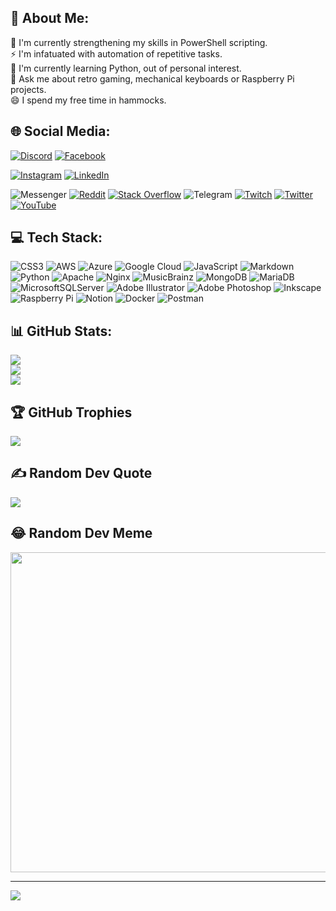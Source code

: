 <!--
**jutgreen/jutgreen** is a ✨ _special_ ✨ repository because its `README.md` (this file) appears on your GitHub profile.

Here are some ideas to get you started:

- 🔭 I’m currently working on ...
- 🌱 I’m currently learning ...
- 👯 I’m looking to collaborate on ...
- 🤔 I’m looking for help with ...
- 💬 Ask me about ...
- 📫 How to reach me: ...
- 😄 Pronouns: ...
- ⚡ Fun fact: ...
-->

## 💫 About Me:
🔭 I'm currently strengthening my skills in PowerShell scripting.<br>⚡ I'm infatuated with automation of repetitive tasks.<br>🌱 I'm currently learning Python, out of personal interest.<br>💬 Ask me about retro gaming, mechanical keyboards or Raspberry Pi projects.<br>😄 I spend my free time in hammocks.

## 🌐 Social Media:
[![Discord](https://img.shields.io/badge/Discord-%237289DA.svg?logo=discord&logoColor=white)](htttps://discord.gg/EGtf7yzX) 
[![Facebook](https://img.shields.io/badge/Facebook-%231877F2.svg?logo=Facebook&logoColor=white)](https://facebook.com/jutgreen)
<!-- ![Google Meet](https://img.shields.io/badge/Google%20Meet-00897B?logo=google-meet&logoColor=white) -->
[![Instagram](https://img.shields.io/badge/Instagram-%23E4405F.svg?logo=Instagram&logoColor=white)](https://instagram.com/jutgreen) 
[![LinkedIn](https://img.shields.io/badge/LinkedIn-%230077B5.svg?logo=linkedin&logoColor=white)](https://linkedin.com/in/jutgreen) 
<!-- [![Medium](https://img.shields.io/badge/Medium-12100E?logo=medium&logoColor=white)](https://medium.com/@jutgreen)  -->
![Messenger](https://img.shields.io/badge/Messenger-00B2FF?logo=messenger&logoColor=white)
[![Reddit](https://img.shields.io/badge/Reddit-%23FF4500.svg?logo=Reddit&logoColor=white)](https://reddit.com/user/jutgreen) 
[![Stack Overflow](https://img.shields.io/badge/-Stackoverflow-FE7A16?logo=stack-overflow&logoColor=white)](https://stackoverflow.com/users/jutgreen) 
![Telegram](https://img.shields.io/badge/Telegram-2CA5E0?logo=telegram&logoColor=white)
[![Twitch](https://img.shields.io/badge/Twitch-%239146FF.svg?logo=Twitch&logoColor=white)](https://twitch.tv/jutgreen) 
[![Twitter](https://img.shields.io/badge/Twitter-%231DA1F2.svg?logo=Twitter&logoColor=white)](https://twitter.com/jutgreen) 
[![YouTube](https://img.shields.io/badge/YouTube-%23FF0000.svg?logo=YouTube&logoColor=white)](https://youtube.com/c/jutgreen) 

## 💻 Tech Stack:
![CSS3](https://img.shields.io/badge/css3-%231572B6.svg?style=flat&logo=css3&logoColor=white)
![AWS](https://img.shields.io/badge/AWS-%23FF9900.svg?style=flat&logo=amazon-aws&logoColor=white)
![Azure](https://img.shields.io/badge/azure-%230072C6.svg?style=flat&logo=azure-devops&logoColor=white)
![Google Cloud](https://img.shields.io/badge/Google%20Cloud-%234285F4.svg?style=flat&logo=google-cloud&logoColor=white)
![JavaScript](https://img.shields.io/badge/javascript-%23323330.svg?style=flat&logo=javascript&logoColor=%23F7DF1E)
![Markdown](https://img.shields.io/badge/markdown-%23000000.svg?style=flat&logo=markdown&logoColor=white)
![Python](https://img.shields.io/badge/python-3670A0?style=flat&logo=python&logoColor=ffdd54)
![Apache](https://img.shields.io/badge/apache-%23D42029.svg?style=flat&logo=apache&logoColor=white)
![Nginx](https://img.shields.io/badge/nginx-%23009639.svg?style=flat&logo=nginx&logoColor=white)
![MusicBrainz](https://img.shields.io/badge/Musicbrainz-EB743B?style=flat&logo=musicbrainz&logoColor=BA478F)
![MongoDB](https://img.shields.io/badge/MongoDB-%234ea94b.svg?style=flat&logo=mongodb&logoColor=white)
![MariaDB](https://img.shields.io/badge/MariaDB-003545?style=flat&logo=mariadb&logoColor=white)
![MicrosoftSQLServer](https://img.shields.io/badge/Microsoft%20SQL%20Sever-CC2927?style=flat&logo=microsoft%20sql%20server&logoColor=white)
![Adobe Illustrator](https://img.shields.io/badge/adobeillustrator-%23FF9A00.svg?style=flat&logo=adobeillustrator&logoColor=white)
![Adobe Photoshop](https://img.shields.io/badge/adobephotoshop-%2331A8FF.svg?style=flat&logo=adobephotoshop&logoColor=white)
![Inkscape](https://img.shields.io/badge/Inkscape-e0e0e0?style=flat&logo=inkscape&logoColor=080A13)
![Raspberry Pi](https://img.shields.io/badge/-RaspberryPi-C51A4A?style=flat&logo=Raspberry-Pi)
![Notion](https://img.shields.io/badge/Notion-%23000000.svg?style=flat&logo=notion&logoColor=white)
![Docker](https://img.shields.io/badge/docker-%230db7ed.svg?style=flat&logo=docker&logoColor=white)
![Postman](https://img.shields.io/badge/Postman-FF6C37?style=flat&logo=postman&logoColor=white)

## 📊 GitHub Stats:
![](https://github-readme-stats.vercel.app/api?username=jutgreen&theme=tokyonight&hide_border=false&include_all_commits=false&count_private=false)<br/>
![](https://github-readme-streak-stats.herokuapp.com/?user=jutgreen&theme=tokyonight&hide_border=false)<br/>
![](https://github-readme-stats.vercel.app/api/top-langs/?username=jutgreen&theme=tokyonight&hide_border=false&include_all_commits=false&count_private=false&layout=compact)

## 🏆 GitHub Trophies
![](https://github-profile-trophy.vercel.app/?username=jutgreen&theme=tokyonight&no-frame=false&no-bg=false&margin-w=4)

## ✍️ Random Dev Quote
![](https://quotes-github-readme.vercel.app/api?type=horizontal&theme=tokyonight)

## 😂 Random Dev Meme
<img src="https://random-memer.herokuapp.com/" width="512px"/>

---
[![](https://visitcount.itsvg.in/api?id=jutgreen&icon=0&color=0)](https://visitcount.itsvg.in)
